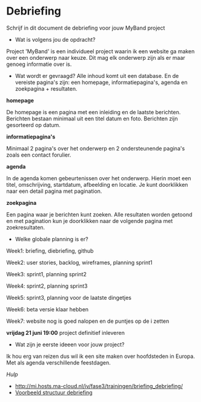 # Debriefing

Schrijf in dit document de debriefing voor jouw MyBand project

* Wat is volgens jou de opdracht?

Project 'MyBand' is een individueel project waarin ik een website ga maken over een onderwerp naar keuze. Dit mag elk onderwerp zijn als er maar genoeg informatie over is.
* Wat wordt er gevraagd?
Alle inhoud komt uit een database. En de vereiste pagina's zijn: een homepage, informatiepagina's, agenda en zoekpagina + resultaten.


__homepage__

De homepage is een pagina met een inleiding en de laatste berichten. Berichten bestaan minimaal uit een titel datum en foto. Berichten zijn gesorteerd op datum.


__informatiepagina's__

Minimaal 2 pagina's over het onderwerp en 2 ondersteunende pagina's zoals een contact forulier.


__agenda__

In de agenda komen gebeurtenissen over het onderwerp. Hierin moet een titel, omschrijving, startdatum, afbeelding en locatie. Je kunt doorklikken naar een detail pagina met pagination.


__zoekpagina__

Een pagina waar je berichten kunt zoeken. Alle resultaten worden getoond en met pagination kun je doorklikken naar de volgende pagina met zoekresultaten.


* Welke globale planning is er?

Week1: briefing, diebriefing, github

Week2: user stories, backlog, wireframes, planning sprint1

Week3: sprint1, planning sprint2

Week4: sprint2, planning sprint3

Week5: sprint3, planning voor de laatste dingetjes

Week6: beta versie klaar hebben

Week7: website nog is goed nalopen en de puntjes op de i zetten

__vrijdag 21 juni 19:00__ project definitief inleveren


* Wat zijn je eerste ideeen voor jouw project?

Ik hou erg van reizen dus wil ik een site maken over hoofdsteden in Europa. Met als agenda verschillende feestdagen.


*Hulp*
* http://mi.hosts.ma-cloud.nl/iv/fase3/trainingen/briefing_debriefing/
* [Voorbeeld structuur debriefing](http://members.quicknet.nl/p.devries1/OpzetDebriefing.pdf)
